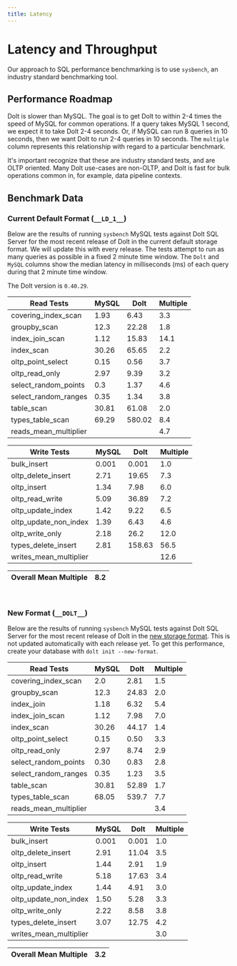 ```yaml
---
title: Latency
---
```


# Latency and Throughput

Our approach to SQL performance benchmarking is to use `sysbench`, an
industry standard benchmarking tool.

## Performance Roadmap

Dolt is slower than MySQL. The goal is to get Dolt to within 2-4 times
the speed of MySQL for common operations. If a query takes MySQL 1
second, we expect it to take Dolt 2-4 seconds. Or, if MySQL can run 8
queries in 10 seconds, then we want Dolt to run 2-4 queries in 10
seconds. The `multiple` column represents this relationship with
regard to a particular benchmark.

It's important recognize that these are industry standard tests, and
are OLTP oriented. Many Dolt use-cases are non-OLTP, and Dolt is fast
for bulk operations common in, for example, data pipeline contexts.

## Benchmark Data

### Current Default Format (`__LD_1__`)

Below are the results of running `sysbench` MySQL tests against Dolt
SQL Server for the most recent release of Dolt in the current default 
storage format. We will update this with every release. The tests 
attempt to run as many queries as possible in a fixed 2 minute time 
window. The `Dolt` and `MySQL` columns show the median latency in 
milliseconds (ms) of each query during that 2 minute time window.

The Dolt version is `0.40.29`.
<!-- START_LATENCY_RESULTS_TABLE -->
|       Read Tests        | MySQL |  Dolt  | Multiple |
|-------------------------|-------|--------|----------|
| covering\_index\_scan   |  1.93 |   6.43 |      3.3 |
| groupby\_scan           |  12.3 |  22.28 |      1.8 |
| index\_join\_scan       |  1.12 |  15.83 |     14.1 |
| index\_scan             | 30.26 |  65.65 |      2.2 |
| oltp\_point\_select     |  0.15 |   0.56 |      3.7 |
| oltp\_read\_only        |  2.97 |   9.39 |      3.2 |
| select\_random\_points  |   0.3 |   1.37 |      4.6 |
| select\_random\_ranges  |  0.35 |   1.34 |      3.8 |
| table\_scan             | 30.81 |  61.08 |      2.0 |
| types\_table\_scan      | 69.29 | 580.02 |      8.4 |
| reads\_mean\_multiplier |       |        |      4.7 |

|       Write Tests        | MySQL |  Dolt  | Multiple |
|--------------------------|-------|--------|----------|
| bulk\_insert             | 0.001 |  0.001 |      1.0 |
| oltp\_delete\_insert     |  2.71 |  19.65 |      7.3 |
| oltp\_insert             |  1.34 |   7.98 |      6.0 |
| oltp\_read\_write        |  5.09 |  36.89 |      7.2 |
| oltp\_update\_index      |  1.42 |   9.22 |      6.5 |
| oltp\_update\_non\_index |  1.39 |   6.43 |      4.6 |
| oltp\_write\_only        |  2.18 |   26.2 |     12.0 |
| types\_delete\_insert    |  2.81 | 158.63 |     56.5 |
| writes\_mean\_multiplier |       |        |     12.6 |

| Overall Mean Multiple | 8.2 |
|-----------------------|-----|
<!-- END_LATENCY_RESULTS_TABLE -->
<br/>

### New Format (`__DOLT__`)

Below are the results of running `sysbench` MySQL tests against Dolt
SQL Server for the most recent release of Dolt in the [new 
storage format](https://www.dolthub.com/blog/2022-08-12-new-format-migraiton/).
This is not updated automatically with each release yet.
To get this performance, create your database with `dolt init --new-format`. 

|       Read Tests        | MySQL |  Dolt  | Multiple |
|------------------------ |-------|--------|----------|
| covering\_index_scan    |   2.0 |  2.81  |      1.5 |
| groupby\_scan           |  12.3 | 24.83  |      2.0 |
| index\_join             |  1.18 |  6.32  |      5.4 |
| index\_join_scan        |  1.12 |  7.98  |      7.0 |
| index\_scan             | 30.26 | 44.17  |      1.4 |
| oltp\_point_select      |  0.15 |  0.50  |      3.3 |
| oltp\_read\_only        |  2.97 |  8.74  |      2.9 |
| select\_random\_points  |  0.30 |  0.83  |      2.8 |
| select\_random\_ranges  |  0.35 |  1.23  |      3.5 |
| table_scan              | 30.81 | 52.89  |      1.7 |
| types\_table\_scan      | 68.05 | 539.7  |      7.7 |
| reads\_mean\_multiplier |       |        |      3.4 |

|       Write Tests        | MySQL |  Dolt  | Multiple |
|--------------------------|-------|--------|----------|
| bulk\_insert             | 0.001 |  0.001 |      1.0 |
| oltp\_delete\_insert     |  2.91 |  11.04 |      3.5 |
| oltp\_insert             |  1.44 |   2.91 |      1.9 |
| oltp\_read\_write        |  5.18 |  17.63 |      3.4 |
| oltp\_update\_index      |  1.44 |   4.91 |      3.0 |
| oltp\_update\_non\_index |  1.50 |   5.28 |      3.3 |
| oltp\_write\_only        |  2.22 |   8.58 |      3.8 |
| types\_delete\_insert    |  3.07 |  12.75 |      4.2 |
| writes\_mean\_multiplier |       |        |      3.0 |

| Overall Mean Multiple | 3.2 |
|-----------------------|-----|


